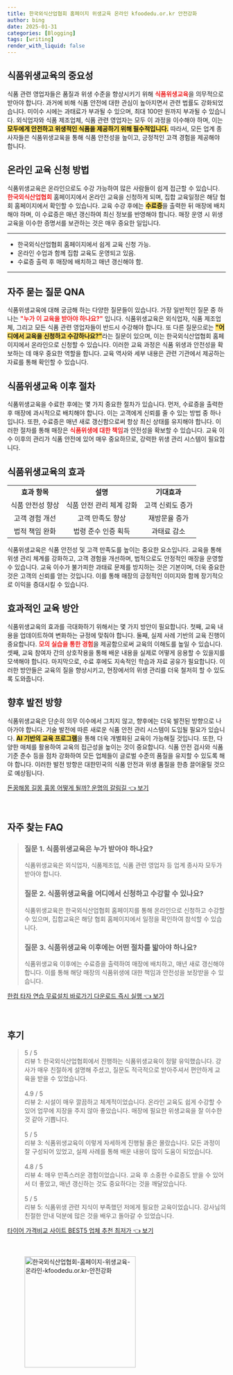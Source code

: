 ```yaml
---
title: 한국외식산업협회 홈페이지 위생교육 온라인 kfoodedu.or.kr 안전강화
author: bing
date: 2025-01-31
categories: [Blogging]
tags: [writing]
render_with_liquid: false
---
```



<h2 id='식품위생교육의 중요성'>식품위생교육의 중요성</h2>

<p>식품 관련 영업자들은 품질과 위생 수준을 향상시키기 위해 <b><span style="color: #ee2323;">식품위생교육</span></b>을 의무적으로 받아야 합니다. 과거에 비해 식품 안전에 대한 관심이 높아지면서 관련 법률도 강화되었습니다. 미이수 시에는 과태료가 부과될 수 있으며, 최대 100만 원까지 부과될 수 있습니다. 외식업자와 식품 제조업체, 식품 관련 영업자는 모두 이 과정을 이수해야 하며, 이는 <b><span style="background-color: #ffe066;">모두에게 안전하고 위생적인 식품을 제공하기 위해 필수적입니다.</span></b> 따라서, 모든 업계 종사자들은 식품위생교육을 통해 식품 안전성을 높이고, 긍정적인 고객 경험을 제공해야 합니다.</p>

<h2 id='온라인 교육 신청 방법'>온라인 교육 신청 방법</h2>

<p>식품위생교육은 온라인으로도 수강 가능하여 많은 사람들이 쉽게 접근할 수 있습니다. <b><span style="color: #ee2323;">한국외식산업협회</span></b> 홈페이지에서 온라인 교육을 신청하게 되며, 집합 교육일정은 해당 협회 홈페이지에서 확인할 수 있습니다. 교육 수강 후에는 <b><span style="background-color: #ffe066;">수료증</span></b>을 출력한 뒤 매장에 배치해야 하며, 이 수료증은 매년 갱신하여 최신 정보를 반영해야 합니다. 매장 운영 시 위생 교육을 이수한 증명서를 보관하는 것은 매우 중요한 일입니다.</p>

<hr />

<ul>
    <li>한국외식산업협회 홈페이지에서 쉽게 교육 신청 가능.</li>
    <li>온라인 수업과 함께 집합 교육도 운영되고 있음.</li>
    <li>수료증 출력 후 매장에 배치하고 매년 갱신해야 함.</li>
</ul>

<hr />

<h2 id='자주 묻는 질문 QNA'>자주 묻는 질문 QNA</h2>

<p>식품위생교육에 대해 궁금해 하는 다양한 질문들이 있습니다. 가장 일반적인 질문 중 하나는 <b><span style="color: #ee2323;">"누가 이 교육을 받아야 하나요?"</span></b> 입니다. 식품위생교육은 외식업자, 식품 제조업체, 그리고 모든 식품 관련 영업자들이 반드시 수강해야 합니다. 또 다른 질문으로는 <b><span style="background-color: #ffe066;">"어디에서 교육을 신청하고 수강하나요?"</span></b>라는 질문이 있으며, 이는 한국외식산업협회 홈페이지에서 온라인으로 신청할 수 있습니다. 이러한 교육 과정은 식품 위생과 안전성을 확보하는 데 매우 중요한 역할을 합니다. 교육 역사와 세부 내용은 관련 기관에서 제공하는 자료를 통해 확인할 수 있습니다.</p>

<h2 id='식품위생교육 이후 절차'>식품위생교육 이후 절차</h2>

<p>식품위생교육을 수료한 후에는 몇 가지 중요한 절차가 있습니다. 먼저, 수료증을 출력한 후 매장에 과시적으로 배치해야 합니다. 이는 고객에게 신뢰를 줄 수 있는 방법 중 하나입니다. 또한, 수료증은 매년 새로 갱신함으로써 항상 최신 상태를 유지해야 합니다. 이러한 절차를 통해 매장은 <b><span style="color: #ee2323;">식품위생에 대한 책임</span></b>과 안전성을 확보할 수 있습니다. 교육 이수 이후의 관리가 식품 안전에 있어 매우 중요하므로, 강력한 위생 관리 시스템이 필요합니다.</p>

<h2 id='식품위생교육의 효과'>식품위생교육의 효과</h2>

<table>
    <tr>
        <td style="text-align: center; height: 17px;"><b>효과 항목</b></td>
        <td style="text-align: center; height: 17px;"><b>설명</b></td>
        <td style="text-align: center; height: 17px;"><b>기대효과</b></td>
    </tr>
    <tr>
        <td style="text-align: center; height: 17px;">식품 안전성 향상</td>
        <td style="text-align: center; height: 17px;">식품 안전 관리 체계 강화</td>
        <td style="text-align: center; height: 17px;">고객 신뢰도 증가</td>
    </tr>
    <tr>
        <td style="text-align: center; height: 17px;">고객 경험 개선</td>
        <td style="text-align: center; height: 17px;">고객 만족도 향상</td>
        <td style="text-align: center; height: 17px;">재방문율 증가</td>
    </tr>
    <tr>
        <td style="text-align: center; height: 17px;">법적 책임 완화</td>
        <td style="text-align: center; height: 17px;">법령 준수 인증 획득</td>
        <td style="text-align: center; height: 17px;">과태료 감소</td>
    </tr>
</table>

<p>식품위생교육은 식품 안전성 및 고객 만족도를 높이는 중요한 요소입니다. 교육을 통해 위생 관리 체계를 강화하고, 고객 경험을 개선하며, 법적으로도 안정적인 매장을 운영할 수 있습니다. 교육 이수가 불가피한 과태료 문제를 방지하는 것은 기본이며, 더욱 중요한 것은 고객의 신뢰를 얻는 것입니다. 이를 통해 매장의 긍정적인 이미지와 함께 장기적으로 이익을 증대시킬 수 있습니다.</p>

<h2 id='효과적인 교육 방안'>효과적인 교육 방안</h2>

<p>식품위생교육의 효과를 극대화하기 위해서는 몇 가지 방안이 필요합니다. 첫째, 교육 내용을 업데이트하여 변화하는 규정에 맞춰야 합니다. 둘째, 실제 사례 기반의 교육 진행이 중요합니다. <b><span style="color: #ee2323;">모의 실습을 통한 경험</span></b>을 제공함으로써 교육의 이해도를 높일 수 있습니다. 셋째, 교육 참여자 간의 상호작용을 통해 배운 내용을 실제로 어떻게 응용할 수 있을지를 모색해야 합니다. 마지막으로, 수료 후에도 지속적인 학습과 자료 공유가 필요합니다. 이러한 방안들은 교육의 질을 향상시키고, 현장에서의 위생 관리를 더욱 철저히 할 수 있도록 도와줍니다.</p>

<h2 id='향후 발전 방향'>향후 발전 방향</h2>

<p>식품위생교육은 단순히 의무 이수에서 그치지 않고, 향후에는 더욱 발전된 방향으로 나아가야 합니다. 기술 발전에 따른 새로운 식품 안전 관리 시스템이 도입될 필요가 있습니다. <b><span style="background-color: #ffe066;">AI 기반의 교육 프로그램</span></b>을 통해 더욱 개별화된 교육이 가능해질 것입니다. 또한, 다양한 매체를 활용하여 교육의 접근성을 높이는 것이 중요합니다. 식품 안전 검사와 식품 기준 준수 등을 점차 강화하여 모든 업체들이 글로벌 수준의 품질을 유지할 수 있도록 해야 합니다. 이러한 발전 방향은 대한민국의 식품 안전과 위생 품질을 한층 끌어올릴 것으로 예상됩니다.</p>


<p><a class="click-button" title="돈꿈해몽 길몽 흉몽 어떻게 될까? 운명의 갈림길" href="https://adkhouse.github.io/posts/%EB%8F%88%EA%BF%88%ED%95%B4%EB%AA%BD-%EA%B8%B8%EB%AA%BD-%ED%9D%89%EB%AA%BD-%EC%96%B4%EB%96%BB%EA%B2%8C-%EB%90%A0%EA%B9%8C-%EC%9A%B4%EB%AA%85%EC%9D%98-%EA%B0%88%EB%A6%BC%EA%B8%B8/" rel="dofollow">돈꿈해몽 길몽 흉몽 어떻게 될까? 운명의 갈림길 👈 보기</a></p><br>
<h2 id='자주_찾는_FAQ'>자주 찾는 FAQ</h2>
<div itemscope="" itemtype="https://schema.org/FAQPage"> 
<blockquote> 
<div itemscope="" itemprop="mainEntity" itemtype="https://schema.org/Question"> 
<h3 itemprop="name">질문 1. 식품위생교육은 누가 받아야 하나요?</h3> 
<div itemscope="" itemprop="acceptedAnswer" itemtype="https://schema.org/Answer"> 
<span itemprop="text"> 
<p>식품위생교육은 외식업자, 식품제조업, 식품 관련 영업자 등 업계 종사자 모두가 받아야 합니다.</p> 
</span> 
</div> 
</div> 
<div itemscope="" itemprop="mainEntity" itemtype="https://schema.org/Question"> 
<h3 itemprop="name">질문 2. 식품위생교육을 어디에서 신청하고 수강할 수 있나요?</h3> 
<div itemscope="" itemprop="acceptedAnswer" itemtype="https://schema.org/Answer"> 
<span itemprop="text"> 
<p>식품위생교육은 한국외식산업협회 홈페이지를 통해 온라인으로 신청하고 수강할 수 있으며, 집합교육은 해당 협회 홈페이지에서 일정을 확인하여 참석할 수 있습니다.</p> 
</span> 
</div> 
</div> 
<div itemscope="" itemprop="mainEntity" itemtype="https://schema.org/Question"> 
<h3 itemprop="name">질문 3. 식품위생교육 이후에는 어떤 절차를 밟아야 하나요?</h3> 
<div itemscope="" itemprop="acceptedAnswer" itemtype="https://schema.org/Answer"> 
<span itemprop="text"> 
<p>식품위생교육 이후에는 수료증을 출력하여 매장에 배치하고, 매년 새로 갱신해야 합니다. 이를 통해 해당 매장의 식품위생에 대한 책임과 안전성을 보장받을 수 있습니다.</p> 
</span> 
</div> 
</div> 
</blockquote> 
</div>
<p><a class="click-button" title="한컴 타자 연습 무료설치 바로가기 다운로드 즉시 실행" href="https://adkhouse.github.io/posts/%ED%95%9C%EC%BB%B4-%ED%83%80%EC%9E%90-%EC%97%B0%EC%8A%B5-%EB%AC%B4%EB%A3%8C%EC%84%A4%EC%B9%98-%EB%B0%94%EB%A1%9C%EA%B0%80%EA%B8%B0-%EB%8B%A4%EC%9A%B4%EB%A1%9C%EB%93%9C-%EC%A6%89%EC%8B%9C-%EC%8B%A4%ED%96%89/" rel="dofollow">한컴 타자 연습 무료설치 바로가기 다운로드 즉시 실행 👈 보기</a></p><br>
<h2 id='후기'>후기</h2>
<div itemscope itemtype="https://schema.org/Product">
  <blockquote>
  <div itemprop="review" itemscope itemtype="https://schema.org/Review">
      <div itemprop="reviewRating" itemscope itemtype="https://schema.org/Rating"> <span itemprop="ratingValue">5</span> / <span itemprop="bestRating">5</span> </div>
      <span itemprop="reviewBody">리뷰 1: 한국외식산업협회에서 진행하는 식품위생교육이 정말 유익했습니다. 강사가 매우 친절하게 설명해 주셨고, 질문도 적극적으로 받아주셔서 편안하게 교육을 받을 수 있었습니다.</span>
  </div>
  <br>
  <div itemprop="review" itemscope itemtype="https://schema.org/Review">
      <div itemprop="reviewRating" itemscope itemtype="https://schema.org/Rating"> <span itemprop="ratingValue">4.9</span> / <span itemprop="bestRating">5</span> </div>
      <span itemprop="reviewBody">리뷰 2: 시설이 매우 깔끔하고 체계적이었습니다. 온라인 교육도 쉽게 수강할 수 있어 업무에 지장을 주지 않아 좋았습니다. 매장에 필요한 위생교육을 잘 이수한 것 같아 기쁩니다.</span>
  </div>
  <br>
  <div itemprop="review" itemscope itemtype="https://schema.org/Review">
      <div itemprop="reviewRating" itemscope itemtype="https://schema.org/Rating"> <span itemprop="ratingValue">5</span> / <span itemprop="bestRating">5</span> </div>
      <span itemprop="reviewBody">리뷰 3: 식품위생교육이 이렇게 자세하게 진행될 줄은 몰랐습니다. 모든 과정이 잘 구성되어 있었고, 실제 사례를 통해 배운 내용이 많이 도움이 되었습니다.</span>
  </div>
  <br>
  <div itemprop="review" itemscope itemtype="https://schema.org/Review">
      <div itemprop="reviewRating" itemscope itemtype="https://schema.org/Rating"> <span itemprop="ratingValue">4.8</span> / <span itemprop="bestRating">5</span> </div>
      <span itemprop="reviewBody">리뷰 4: 매우 만족스러운 경험이었습니다. 교육 후 소중한 수료증도 받을 수 있어서 더 좋았고, 매년 갱신하는 것도 중요하다는 것을 깨달았습니다.</span>
  </div>
  <br>
  <div itemprop="review" itemscope itemtype="https://schema.org/Review">
      <div itemprop="reviewRating" itemscope itemtype="https://schema.org/Rating"> <span itemprop="ratingValue">5</span> / <span itemprop="bestRating">5</span> </div>
      <span itemprop="reviewBody">리뷰 5: 식품위생 관련 지식이 부족했던 저에게 필요한 교육이었습니다. 강사님의 친절한 안내 덕분에 많은 것을 배우고 돌아갈 수 있었습니다.</span>
  </div>
  </blockquote>
</div>
<p><a class="click-button" title="타이어 가격비교 사이트 BEST5 업체 추천 최저가" href="https://adkhouse.github.io/posts/%ED%83%80%EC%9D%B4%EC%96%B4-%EA%B0%80%EA%B2%A9%EB%B9%84%EA%B5%90-%EC%82%AC%EC%9D%B4%ED%8A%B8-BEST5-%EC%97%85%EC%B2%B4-%EC%B6%94%EC%B2%9C-%EC%B5%9C%EC%A0%80%EA%B0%80/" rel="dofollow">타이어 가격비교 사이트 BEST5 업체 추천 최저가 👈 보기</a></p><br>
<figure class="image"><img src="https://adkhouse.github.io/assets/img/thumbnail/한국외식산업협회-홈페이지-위생교육-온라인-kfoodedu.or.kr-안전강화.webp" alt="한국외식산업협회-홈페이지-위생교육-온라인-kfoodedu.or.kr-안전강화" width="256" height="256"></figure>